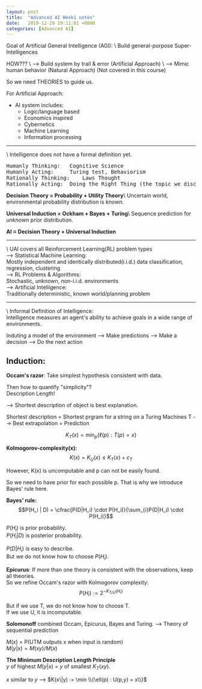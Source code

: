 ```yaml
---
layout: post
title:  "Advanced AI Week1 notes"
date:   2019-12-29 19:11:01 +0800
categories: [Advanced AI]
---
```


Goal of Artificial General Intelligence (AGI): \\
Build general-purpose Super-Intelligences

HOW??? \\
--> Build system by trail & error (Artificial Approach) \\
--> Mimic human behavior (Natural Approach) (Not covered in this course)

So we need THEORIES to guide us.

For Artificial Approach: 
* AI system includes: 
	- Logic/language based 
	- Economics inspired 
	- Cybernetics 
	- Machine Learning 
	- Information processing



----------------------------------------------------  
\\
Intelligence does not have a formal definition yet.
<pre>
Humanly Thinking:	Cognitive Science
Humanly Acting:		Turing test, Behaviorism
Rationally Thinking:	Laws Thought
Rationally Acting:	Doing the Right Thing (the topic we discuss)
</pre>  


**Decision Theory = Probability + Utility Theory**\\
Uncertain world, environmental probability distribution is *known*.

**Universal Induction = Ockham + Bayes + Turing**\\
Sequence prediction for *unknown* prior distribution.

**AI = Decision Theory + Universal Induction**


------------------------------------------------------  
\\
UAI covers all Reinforcement Learning(RL) problem types  
--> Statistical Machine Learning:  
Mostly independent and identically distributed(i.i.d.) data classification, regression, clustering  
--> RL Problems & Algorithms:  
Stochastic, unknown, non-i.i.d. environments  
--> Artificial Intelligence:  
Traditionally deterministic, known world/planning problem  


------------------------------------------------------  
\\
Informal Definition of Intelligence:  
Intelligence measures an agent's ability to achieve goals in a wide range of environments.  

Induting a model of the environment --> Make predictions --> Make a decision --> Do the next action  

## Induction:  
**Occam's razor**: Take simplest hypothesis consistent with data.  

Then how to quantify "simplicity"?  
Description Length!

--> Shortest description of object is best explanation.

Shortest description = Shortest prgram for a string on a Turing Machines T --> Best extrapolation = Prediction  

$$K_T(x) = \min_{p}\{\ell(p) : T(p) = x\}$$

**Kolmogorov-complexity(x):**  
$$K(x) = K_U(x) \leq K_T(x) + c_T$$  

However, K(x) is uncomputable and p can not be easily found. 

So we need to have prior for each possible p. That is why we introduce Bayes' rule here.

**Bayes' rule:**  
$$P(H_i | D) = \cfrac{P(D|H_i) \cdot P(H_i)}{\sum_{i}P(D|H_i) \cdot P(H_i)}$$

$P(H_i)$ is prior probability.  
$P(H_i|D)$ is posterior probability.  

$P(D | H_i)$ is easy to describe.  
But we do not know how to choose $P(H_i)$.  

**Epicurus**: If more than one theory is consistent with the observations, keep all theories.  
So we refine Occam's razor with Kolmogorov complexity:
$$P(H_i) := 2^{-K_{T/U}(H_i)}$$

But if we use T, we do not know how to choose T.  
If we use U, it is incomputable.

**Solomonoff** combined Occam, Epicurus, Bayes and Turing. --> Theory of sequential prediction  

$M(x)$ = P(UTM outputs x when input is random)  
$M(y|x) = M(xy)/M(x)$

**The Minimum Description Length Principle**  
$y$ of highest $M(y|x)$ = $y$ of smallest $K_T(xy)$.

$x$ similar to $y$ --> $K(x\|y) := \min \\{\ell(p) : U(p,y) = x\\}$